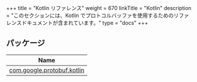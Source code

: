 +++
title = "Kotlin リファレンス"
weight = 670
linkTitle = "Kotlin"
description = "このセクションには、Kotlin でプロトコルバッファを使用するためのリファレンスドキュメントが含まれています。"
type = "docs"
+++

## パッケージ

Name |
---- |
<a name="com.google.protobuf.kotlin////PointingToDeclaration/"></a>[com.google.protobuf.kotlin](protobuf-kotlin/com.google.protobuf.kotlin/) |

